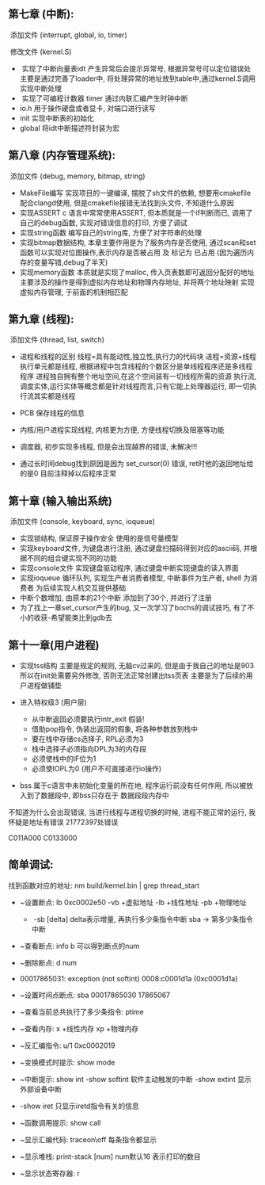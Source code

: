 ## 第七章 (中断):

​    添加文件    (interrupt, global, io, timer)

​    修改文件    (kernel.S)

- ​     实现了中断向量表idt 产生异常后会提示异常号, 根据异常号可以定位错误处 主要是通过完善了loader中, 将处理异常的地址放到table中,通过kernel.S调用实现中断处理
- ​    实现了可编程计数器 timer 通过内联汇编产生时钟中断
-    io.h 用于操作硬盘或者显卡, 对端口进行读写
-    init 实现中断表的初始化
-    global   将idt中断描述符封装为宏 

## 第八章 (内存管理系统): 

​    添加文件    (debug, memory, bitmap, string)

- MakeFile编写 实现项目的一键编译, 摆脱了sh文件的依赖, 想要用cmakefile配合clangd使用, 但是cmakefile报错无法找到头文件, 不知道什么原因
- 实现ASSERT c 语言中常常使用ASSERT, 但本质就是一个if判断而已, 调用了自己的debug函数, 实现对错误信息的打印, 方便了调试
- 实现string函数 编写自己的string库, 方便了对字符串的处理 
- 实现bitmap数据结构, 本章主要作用是为了服务内存是否使用, 通过scan和set函数可以实现对位图操作,表示内存是否被占用 及 标记为 已占用 (因为遍历内存的变量写错,debug了半天)
- 实现memory函数   本质就是实现了malloc, 传入页表数即可返回分配好的地址 主要涉及的操作是得到虚拟内存地址和物理内存地址, 并将两个地址映射 实现虚拟内存管理, 于前面的机制相匹配


## 第九章 (线程):

​    添加文件    (thread, list, switch)

- 进程和线程的区别 线程=具有能动性,独立性,执行力的代码块  进程=资源+线程   执行单元都是线程, 根据进程中包含线程的个数区分是单线程程序还是多线程程序    进程独自拥有整个地址空间,在这个空间装有一切线程所需的资源   执行流,调度实体,运行实体等概念都是针对线程而言,只有它能上处理器运行, 即一切执行流其实都是线程

-   PCB 保存线程的信息

- 内核/用户进程实现线程, 内核更为方便, 方便线程切换及阻塞等功能

- 调度器, 初步实现多线程, 但是会出现越界的错误, 未解决!!!

- 通过长时间debug找到原因是因为 set_cursor(0) 错误, ret时他的返回地址给的是0 目前注释掉以后程序正常

## 第十章 (输入输出系统)

​    添加文件    (console, keyboard, sync, ioqueue)

- 实现锁结构, 保证原子操作安全 使用的是信号量模型
- 实现keyboard文件, 为键盘进行注册, 通过键盘扫描码得到对应的ascii码, 并根据不同的组合键实现不同的功能
-  实现console文件 实现键盘驱动程序, 通过键盘中断实现键盘的读入界面
- 实现ioqueue 循环队列, 实现生产者消费者模型, 中断事件为生产者, shell 为消费者 为后续实现人机交互提供基础
- 中断个数增加, 由原本的21个中断 添加到了30个, 并进行了注册
- 为了找上一章set_cursor产生的bug, 又一次学习了bochs的调试技巧, 有了不小的收获-希望能类比到gdb去





## 第十一章(用户进程)



- 实现tss结构 主要是规定的规则, 无脑cv过来的, 但是由于我自己的地址是903 所以在init处需要另外修改, 否则无法正常创建出tss页表 主要是为了后续的用户进程做铺垫

- 进入特权级3 (用户层)
  - 从中断返回必须要执行intr_exit 假装!
  - 借助pop指令, 伪装出返回的假象, 将各种参数放到栈中
  - 要在栈中存储cs选择子, RPL必须为3
  - 栈中选择子必须指向DPL为3的内存段
  - 必须使栈中的IF位为1
  - 必须使IOPL为0 (用户不可直接进行io操作)
- bss 属于c语言中未初始化变量的所在地, 程序运行前没有任何作用, 所以被放入到了数据段中, 即bss只存在于 数据段段内存中

不知道为什么会出现错误, 当进行线程与进程切换的时候, 进程不能正常的运行, 我怀疑是地址有错误
21772397处错误

C011A000
C0133000



## 简单调试:

找到函数对应的地址: nm build/kernel.bin | grep thread_start

- ~设置断点:   lb 0xc0002e50  -vb +虚拟地址    -lb +线性地址  -pb +物理地址
  - ​            -sb [delta] delta表示增量, 再执行多少条指令中断  sba -> 第多少条指令中断
- ~查看断点:   info b      可以得到断点的num  
- ~删除断点:   d num 
- 00017865031: exception (not softint) 0008:c0001d1a (0xc0001d1a)

- ~设置时间点断点:  sba 00017865030       17865067
- ~查看当前总共执行了多少条指令:  ptime
- ~查看内存: x +线性内存  xp +物理内存
- ~反汇编指令: u/1 0xc0002019 
- ~变换模式时提示: show mode
- ~中断提示:  show int    -show softint 软件主动触发的中断    -show extint 显示外部设备中断   
-  -show iret 只显示iretd指令有关的信息
- ~函数调用提示:  show call
- ~显示汇编代码:   traceon\off 每条指令都显示
- ~显示堆栈:  print-stack [num]   num默认16 表示打印的数目
- ~显示状态寄存器:    r